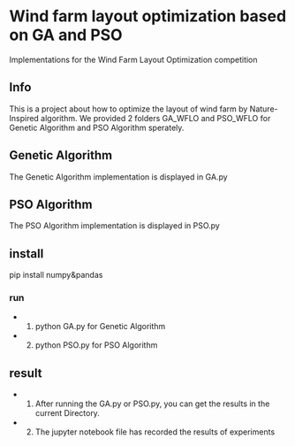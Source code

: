 # Wind farm layout optimization based on GA and PSO
 Implementations for the Wind Farm Layout Optimization competition
 
## Info
This is a project about how to optimize the layout of wind farm by Nature-Inspired algorithm.
We provided 2 folders GA_WFLO and PSO_WFLO for Genetic Algorithm and PSO Algorithm sperately.

## Genetic Algorithm
The Genetic Algorithm implementation is displayed in GA.py
## PSO Algorithm
The PSO Algorithm implementation is displayed in PSO.py

## install
  pip install numpy&pandas

### run
  - 1) python GA.py for Genetic Algorithm
  
  - 2) python PSO.py for PSO Algorithm
## result
  - 1) After running the GA.py or PSO.py, you can get the results in the current Directory.
  
  - 2) The jupyter notebook file has recorded the results of experiments

